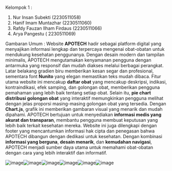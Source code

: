 Kelompok 1 : 
1. Nur Insan Subekti (2230511058)
2. Hanif Imam Muntazhar (2230511060)
3. Rafdy Fauzan Ilham Firdaus (2230511066)
4. Arya Pangestu (	2230511069)

Gambaran Umum : 
Website **APOTECH** hadir sebagai platform digital yang menyajikan informasi lengkap dan terpercaya mengenai obat-obatan untuk mendukung kesehatan penggunanya. Dengan desain modern dan tampilan minimalis, APOTECH mengutamakan kenyamanan pengguna dengan antarmuka yang responsif dan mudah diakses melalui berbagai perangkat. Latar belakang gradien biru memberikan kesan segar dan profesional, sementara font **Nunito** yang elegan memastikan teks mudah dibaca.
Fitur utama website ini mencakup **daftar obat** yang mencakup deskripsi, indikasi, kontraindikasi, efek samping, dan golongan obat, memberikan pengguna pemahaman yang lebih baik tentang setiap obat. Selain itu, **pie chart distribusi golongan obat** yang interaktif memungkinkan pengguna melihat dengan jelas proporsi masing-masing golongan obat yang tersedia. Dengan **Chart.js**, grafik ini memberikan gambaran visual yang menarik dan mudah dipahami.
APOTECH bertujuan untuk menyediakan **informasi medis yang akurat dan transparan**, membantu pengguna membuat keputusan yang lebih baik terkait kesehatan mereka. Website ini juga dilengkapi dengan footer yang mencantumkan informasi hak cipta dan penegasan bahwa APOTECH dibangun dengan dedikasi untuk kesehatan. Dengan kombinasi **informasi yang berguna**, **desain menarik**, dan **kemudahan navigasi**, APOTECH menjadi sumber daya utama untuk memahami obat-obatan dengan cara yang lebih interaktif dan informatif.

![image](https://github.com/user-attachments/assets/ca453127-071c-4bd9-a3b1-bd4f5ef5ded6)![image](https://github.com/user-attachments/assets/949f437b-9db1-4a36-8079-07a220a9fa58)![image](https://github.com/user-attachments/assets/fb4f7350-3a1b-4903-9bb3-546a452d9c1d)![image](https://github.com/user-attachments/assets/b9f67e54-18f1-4a7f-ad2d-6eab6cf6a95b)![image](https://github.com/user-attachments/assets/fe34b682-5c05-4f2e-a429-1c5e308dd632)![image](https://github.com/user-attachments/assets/5ea65fa7-42d6-4cce-8b3f-8a0573ca0bbd)







